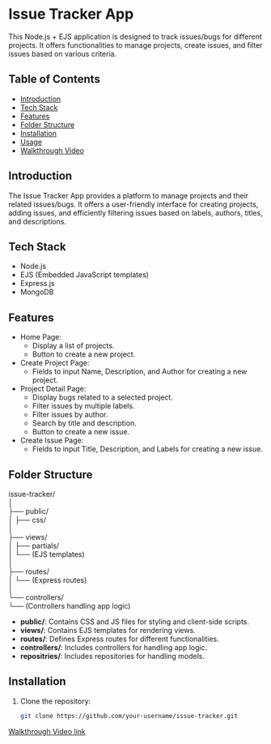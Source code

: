 # Issue Tracker App

This Node.js + EJS application is designed to track issues/bugs for different projects. It offers functionalities to manage projects, create issues, and filter issues based on various criteria.

## Table of Contents

- [Introduction](#introduction)
- [Tech Stack](#tech-stack)
- [Features](#features)
- [Folder Structure](#folder-structure)
- [Installation](#installation)
- [Usage](#usage)
- [Walkthrough Video](#walkthrough-video)

## Introduction

The Issue Tracker App provides a platform to manage projects and their related issues/bugs. It offers a user-friendly interface for creating projects, adding issues, and efficiently filtering issues based on labels, authors, titles, and descriptions.

## Tech Stack

- Node.js
- EJS (Embedded JavaScript templates)
- Express.js
- MongoDB

## Features

- Home Page:
  - Display a list of projects.
  - Button to create a new project.
- Create Project Page:
  - Fields to input Name, Description, and Author for creating a new project.
- Project Detail Page:
  - Display bugs related to a selected project.
  - Filter issues by multiple labels.
  - Filter issues by author.
  - Search by title and description.
  - Button to create a new issue.
- Create Issue Page:
  - Fields to input Title, Description, and Labels for creating a new issue.

## Folder Structure

issue-tracker/  
│  
├── public/  
│ ├── css/  
│  
├── views/  
│ ├── partials/  
│ └── (EJS templates)  
│  
├── routes/  
│ └── (Express routes)  
│  
└── controllers/  
└── (Controllers handling app logic)  


- **public/**: Contains CSS and JS files for styling and client-side scripts.
- **views/**: Contains EJS templates for rendering views.
- **routes/**: Defines Express routes for different functionalities.
- **controllers/**: Includes controllers for handling app logic.
- **repositries/**: Includes repositories for handling models.

## Installation

1. Clone the repository:
   ```bash
   git clone https://github.com/your-username/issue-tracker.git

[Walkthrough Video link](https://youtu.be/xztCJ-VFi9Y)
